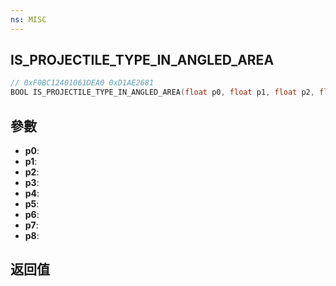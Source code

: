 ```yaml
---
ns: MISC
---
```

## IS_PROJECTILE_TYPE_IN_ANGLED_AREA

```c
// 0xF0BC12401061DEA0 0xD1AE2681
BOOL IS_PROJECTILE_TYPE_IN_ANGLED_AREA(float p0, float p1, float p2, float p3, float p4, float p5, float p6, Any p7, BOOL p8);
```


## 參數
* **p0**: 
* **p1**: 
* **p2**: 
* **p3**: 
* **p4**: 
* **p5**: 
* **p6**: 
* **p7**: 
* **p8**: 

## 返回值
